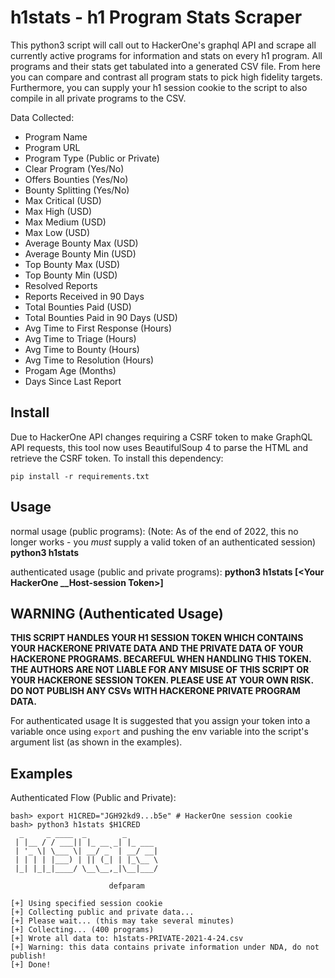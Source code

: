 
# h1stats - h1 Program Stats Scraper
This python3 script will call out to HackerOne's graphql API and scrape all currently active programs for information and stats on every h1 program. All programs and their stats get tabulated into a generated CSV file. From here you can compare and contrast all program stats to pick high fidelity targets. Furthermore, you can supply your h1 session cookie to the script to also compile in all private programs to the CSV.

Data Collected:
 - Program Name
 - Program URL
 - Program Type (Public or Private)
 - Clear Program (Yes/No)
 - Offers Bounties (Yes/No)
 - Bounty Splitting (Yes/No)
 - Max Critical (USD)
 - Max High (USD)
 - Max Medium (USD)
 - Max Low (USD)
 - Average Bounty Max (USD)
 - Average Bounty Min (USD)
 - Top Bounty Max (USD)
 - Top Bounty Min (USD)
 - Resolved Reports
 - Reports Received in 90 Days
 - Total Bounties Paid (USD)
 - Total Bounties Paid in 90 Days (USD)
 - Avg Time to First Response (Hours)
 - Avg Time to Triage (Hours)
 - Avg Time to Bounty (Hours)
 - Avg Time to Resolution (Hours)
 - Progam Age (Months)
 - Days Since Last Report

## Install
Due to HackerOne API changes requiring a CSRF token to make GraphQL API requests, this tool now uses BeautifulSoup 4 to parse the HTML and retrieve the CSRF token. To install this dependency:

```
pip install -r requirements.txt
```

## Usage
normal usage (public programs): (Note: As of the end of 2022, this no longer works - you _must_ supply a valid token of an authenticated session)
**python3 h1stats**

authenticated usage (public and private programs):
**python3 h1stats [\<Your HackerOne __Host-session Token\>]**



## WARNING (Authenticated Usage)
**THIS SCRIPT HANDLES YOUR H1 SESSION TOKEN WHICH CONTAINS YOUR HACKERONE PRIVATE DATA AND THE PRIVATE DATA OF YOUR HACKERONE PROGRAMS. BECAREFUL WHEN HANDLING THIS TOKEN. THE AUTHORS ARE NOT LIABLE FOR ANY MISUSE OF THIS SCRIPT OR YOUR HACKERONE SESSION TOKEN. PLEASE USE AT YOUR OWN RISK. DO NOT PUBLISH ANY CSVs WITH HACKERONE PRIVATE PROGRAM DATA.**

For authenticated usage It is suggested that you assign your token into a variable once using `export` and pushing the env variable into the script's argument list (as shown in the examples).


## Examples
Authenticated Flow (Public and Private):
```
bash> export H1CRED="JGH92kd9...b5e" # HackerOne session cookie
bash> python3 h1stats $H1CRED
  _     _ ____  _        _
 | |__ / / ___|| |_ __ _| |_ ___
 | '_ \| \___ \| __/ _` | __/ __|
 | | | | |___) | || (_| | |_\__ \
 |_| |_|_|____/ \__\__,_|\__|___/

                      defparam

[+] Using specified session cookie
[+] Collecting public and private data...
[+] Please wait... (this may take several minutes)
[+] Collecting... (400 programs)
[+] Wrote all data to: h1stats-PRIVATE-2021-4-24.csv
[+] Warning: this data contains private information under NDA, do not publish!
[+] Done!
```


